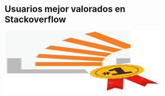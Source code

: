 # Usuarios mejor valorados en Stackoverflow
<img align="center" width="600" height="200" src="image/Imagen1.png">

